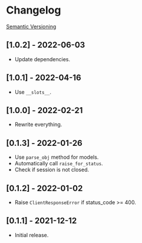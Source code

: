 # Changelog

[Semantic Versioning](https://semver.org/)

## [1.0.2] - 2022-06-03

- Update dependencies.

## [1.0.1] - 2022-04-16

- Use `__slots__`.

## [1.0.0] - 2022-02-21

- Rewrite everything.

## [0.1.3] - 2022-01-26

- Use `parse_obj` method for models.
- Automatically call `raise_for_status`.
- Check if session is not closed.

## [0.1.2] - 2022-01-02

- Raise `ClientResponseError` if status_code >= 400.

## [0.1.1] - 2021-12-12

- Initial release.
